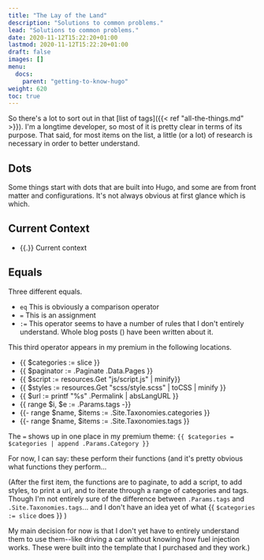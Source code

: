 ```yaml
---
title: "The Lay of the Land"
description: "Solutions to common problems."
lead: "Solutions to common problems."
date: 2020-11-12T15:22:20+01:00
lastmod: 2020-11-12T15:22:20+01:00
draft: false
images: []
menu:
  docs:
    parent: "getting-to-know-hugo"
weight: 620
toc: true
---
```


So there's a lot to sort out in that [list of tags]({{< ref "all-the-things.md" >}}). I'm a longtime developer, so most of it is pretty clear in terms of its purpose. That said, for most items on the list, a little (or a lot) of research is necessary in order to better understand.

## Dots
Some things start with dots that are built into Hugo, and some are from front matter and configurations. It's not always obvious at first glance which is which.

## Current Context
- {{.}} Current context

## Equals
Three different equals.
- `eq`  This is obviously a comparison operator
- `=`  This is an assignment
- `:=` This operator seems to have a number of rules that I don't entirely understand. Whole blog posts () have been written about it.

This third operator appears in my premium in the following locations.

- {{ $categories := slice }}
- {{ $paginator := .Paginate .Data.Pages }}
- {{ $script := resources.Get "js/script.js" | minify}}
- {{ $styles := resources.Get "scss/style.scss" | toCSS | minify }}
- {{ $url := printf "%s" .Permalink | absLangURL }}
- {{ range $i, $e := .Params.tags -}}
- {{- range $name, $items := .Site.Taxonomies.categories }}
- {{- range $name, $items := .Site.Taxonomies.tags }}

The `=` shows up in one place in my premium theme:
`{{ $categories = $categories | append .Params.Category }}`

For now, I can say: these perform their functions (and it's pretty obvious what functions they perform...

(After the first item, the functions are to paginate, to add a script, to add styles, to print a url, and to iterate through a range of categories and tags. Though I'm not entirely sure of the difference between `.Params.tags` and `.Site.Taxonomies.tags`... and I don't have an idea yet of what {{ `$categories := slice` does }}
)

My main decision for now is that I don't yet have to entirely understand them to use them--like driving a car without knowing how fuel injection works. These were built into the template that I purchased and they work.)


